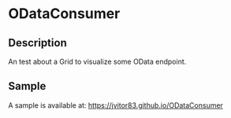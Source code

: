 # ODataConsumer

## Description

An test about a Grid to visualize some OData endpoint.


## Sample

A sample is available at: https://jvitor83.github.io/ODataConsumer

